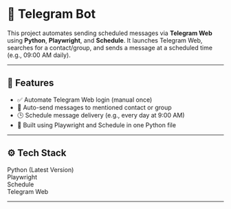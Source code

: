 # 🤖 Telegram Bot

This project automates sending scheduled messages via **Telegram Web** using **Python**, **Playwright**, and **Schedule**. It launches Telegram Web, searches for a contact/group, and sends a message at a scheduled time (e.g., 09:00 AM daily).

---

## 📌 Features

- ✅ Automate Telegram Web login (manual once)
- 💬 Auto-send messages to mentioned contact or group
- 🕒 Schedule message delivery (e.g., every day at 9:00 AM)
- 🔧 Built using Playwright and Schedule in one Python file

---

## ⚙️ Tech Stack
Python (Latest Version) <br>
Playwright <br>
Schedule <br>
Telegram Web 

---
